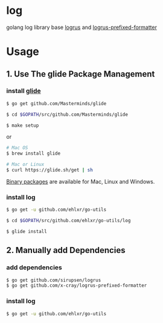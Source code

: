 # log

golang log library base [logrus](https://github.com/sirupsen/logrus) and [logrus-prefixed-formatter](https://github.com/x-cray/logrus-prefixed-formatter)

# Usage

## 1. Use The glide Package Management

### install [glide](https://github.com/Masterminds/glide#install)

```bash
$ go get github.com/Masterminds/glide

$ cd $GOPATH/src/github.com/Masterminds/glide

$ make setup
```
or

```bash
# Mac OS
$ brew install glide

# Mac or Linux
$ curl https://glide.sh/get | sh
```
[Binary packages](https://github.com/Masterminds/glide/releases) are available for Mac, Linux and Windows.

### install log

```bash
$ go get -u github.com/ehlxr/go-utils

$ cd $GOPATH/src/github.com/ehlxr/go-utils/log

$ glide install
```

## 2. Manually add Dependencies

### add dependencies

```bash
$ go get github.com/sirupsen/logrus
$ go get github.com/x-cray/logrus-prefixed-formatter
```

### install log

```bash
$ go get -u github.com/ehlxr/go-utils
```


